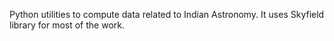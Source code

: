 Python utilities to compute data related to Indian Astronomy. It uses Skyfield library for most of the work.
